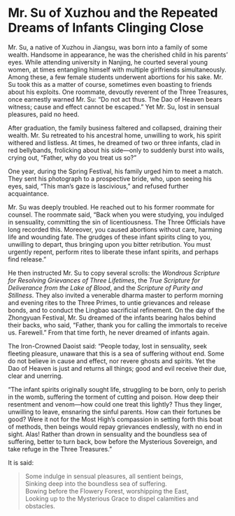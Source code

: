 # Mr. Su of Xuzhou and the Repeated Dreams of Infants Clinging Close

Mr. Su, a native of Xuzhou in Jiangsu, was born into a family of some wealth. Handsome in appearance, he was the cherished child in his parents’ eyes. While attending university in Nanjing, he courted several young women, at times entangling himself with multiple girlfriends simultaneously. Among these, a few female students underwent abortions for his sake. Mr. Su took this as a matter of course, sometimes even boasting to friends about his exploits. One roommate, devoutly reverent of the Three Treasures, once earnestly warned Mr. Su: “Do not act thus. The Dao of Heaven bears witness; cause and effect cannot be escaped.” Yet Mr. Su, lost in sensual pleasures, paid no heed.

After graduation, the family business faltered and collapsed, draining their wealth. Mr. Su retreated to his ancestral home, unwilling to work, his spirit withered and listless. At times, he dreamed of two or three infants, clad in red bellybands, frolicking about his side—only to suddenly burst into wails, crying out, “Father, why do you treat us so?”

One year, during the Spring Festival, his family urged him to meet a match. They sent his photograph to a prospective bride, who, upon seeing his eyes, said, “This man’s gaze is lascivious,” and refused further acquaintance.

Mr. Su was deeply troubled. He reached out to his former roommate for counsel. The roommate said, “Back when you were studying, you indulged in sensuality, committing the sin of licentiousness. The Three Officials have long recorded this. Moreover, you caused abortions without care, harming life and wounding fate. The grudges of these infant spirits cling to you, unwilling to depart, thus bringing upon you bitter retribution. You must urgently repent, perform rites to liberate these infant spirits, and perhaps find release.”

He then instructed Mr. Su to copy several scrolls: the *Wondrous Scripture for Resolving Grievances of Three Lifetimes*, the *True Scripture for Deliverance from the Lake of Blood*, and the *Scripture of Purity and Stillness*. They also invited a venerable dharma master to perform morning and evening rites to the Three Primes, to untie grievances and release bonds, and to conduct the Lingbao sacrificial refinement. On the day of the Zhongyuan Festival, Mr. Su dreamed of the infants bearing halos behind their backs, who said, “Father, thank you for calling the immortals to receive us. Farewell.” From that time forth, he never dreamed of infants again.

The Iron-Crowned Daoist said: “People today, lost in sensuality, seek fleeting pleasure, unaware that this is a sea of suffering without end. Some do not believe in cause and effect, nor revere ghosts and spirits. Yet the Dao of Heaven is just and returns all things; good and evil receive their due, clear and unerring.

“The infant spirits originally sought life, struggling to be born, only to perish in the womb, suffering the torment of cutting and poison. How deep their resentment and venom—how could one treat this lightly? Thus they linger, unwilling to leave, ensnaring the sinful parents. How can their fortunes be good? Were it not for the Most High’s compassion in setting forth this boat of methods, then beings would repay grievances endlessly, with no end in sight. Alas! Rather than drown in sensuality and the boundless sea of suffering, better to turn back, bow before the Mysterious Sovereign, and take refuge in the Three Treasures.”

It is said:

> Some indulge in sensual pleasures, all sentient beings,  
> Sinking deep into the boundless sea of suffering.  
> Bowing before the Flowery Forest, worshipping the East,  
> Looking up to the Mysterious Grace to dispel calamities and obstacles.